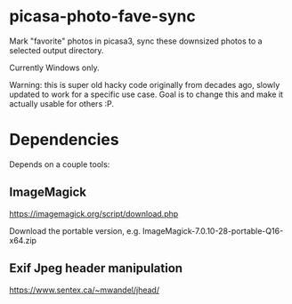 # picasa-photo-fave-sync
Mark "favorite" photos in picasa3, sync these downsized photos to a selected output directory.

Currently Windows only.

Warning: this is super old hacky code originally from decades ago, slowly updated to work for a specific use case. Goal is to change this and make it actually usable for others :P.

# Dependencies

Depends on a couple tools:

## ImageMagick

https://imagemagick.org/script/download.php

Download the portable version, e.g. ImageMagick-7.0.10-28-portable-Q16-x64.zip

## Exif Jpeg header manipulation

https://www.sentex.ca/~mwandel/jhead/
